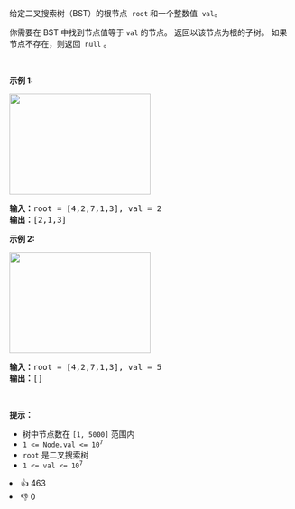 <p>给定二叉搜索树（BST）的根节点
 <meta charset="UTF-8" />&nbsp;<code>root</code>&nbsp;和一个整数值
 <meta charset="UTF-8" />&nbsp;<code>val</code>。</p>

<p>你需要在 BST 中找到节点值等于&nbsp;<code>val</code>&nbsp;的节点。 返回以该节点为根的子树。 如果节点不存在，则返回
 <meta charset="UTF-8" />&nbsp;<code>null</code>&nbsp;。</p>

<p>&nbsp;</p>

<p><strong>示例 1:</strong></p>

<p><img alt="" src="https://assets.leetcode.com/uploads/2021/01/12/tree1.jpg" style="height: 179px; width: 250px;" />
 <meta charset="UTF-8" /></p>

<pre>
<b>输入：</b>root = [4,2,7,1,3], val = 2
<b>输出：</b>[2,1,3]
</pre>

<p><strong>示例 2:</strong></p> 
<img alt="" src="https://assets.leetcode.com/uploads/2021/01/12/tree2.jpg" style="height: 179px; width: 250px;" /> 
<pre>
<b>输入：</b>root = [4,2,7,1,3], val = 5
<b>输出：</b>[]
</pre>

<p>&nbsp;</p>

<p><strong>提示：</strong></p>

<ul> 
 <li>树中节点数在&nbsp;<code>[1, 5000]</code>&nbsp;范围内</li> 
 <li><code>1 &lt;= Node.val &lt;= 10<sup>7</sup></code></li> 
 <li><code>root</code>&nbsp;是二叉搜索树</li> 
 <li><code>1 &lt;= val &lt;= 10<sup>7</sup></code></li> 
</ul>

<div><li>👍 463</li><li>👎 0</li></div>